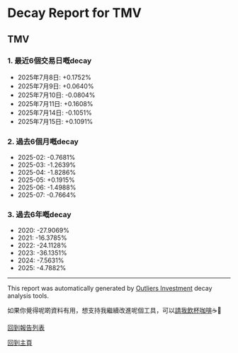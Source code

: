 # Decay Report for TMV

## TMV

### 1. 最近6個交易日嘅decay

- 2025年7月8日: +0.1752%
- 2025年7月9日: +0.0640%
- 2025年7月10日: -0.0804%
- 2025年7月11日: +0.1608%
- 2025年7月14日: -0.1051%
- 2025年7月15日: +0.1091%

### 2. 過去6個月嘅decay

- 2025-02: -0.7681%
- 2025-03: -1.2639%
- 2025-04: -1.8286%
- 2025-05: +0.1915%
- 2025-06: -1.4988%
- 2025-07: -0.7664%

### 3. 過去6年嘅decay

- 2020: -27.9069%
- 2021: -16.3785%
- 2022: -24.1128%
- 2023: -36.1351%
- 2024: -7.5631%
- 2025: -4.7882%

------------------------------
This report was automatically generated by [Outliers Investment](https://outliersecon.github.io/Outliers-Investment/) decay analysis tools.

如果你覺得呢啲資料有用，想支持我繼續改進呢個工具，可以[請我飲杯咖啡](https://buymeacoffee.com/outliersecon)☕🙏

[回到報告列表](https://outliersecon.github.io/Outliers-Investment/reports/reports_public)

[回到主頁](https://outliersecon.github.io/Outliers-Investment/)
